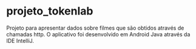 # projeto_tokenlab
 Projeto para apresentar dados sobre filmes que são obtidos através de chamadas http. O aplicativo foi desenvolvido em Android Java através da IDE IntelliJ.
